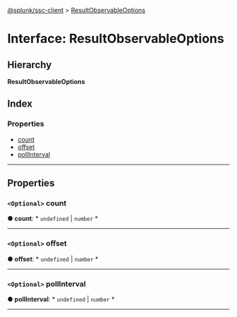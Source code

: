 [@splunk/ssc-client](../README.md) > [ResultObservableOptions](../interfaces/resultobservableoptions.md)

# Interface: ResultObservableOptions

## Hierarchy

**ResultObservableOptions**

## Index

### Properties

* [count](resultobservableoptions.md#count)
* [offset](resultobservableoptions.md#offset)
* [pollInterval](resultobservableoptions.md#pollinterval)

---

## Properties

<a id="count"></a>

### `<Optional>` count

**● count**: * `undefined` &#124; `number`
*

___
<a id="offset"></a>

### `<Optional>` offset

**● offset**: * `undefined` &#124; `number`
*

___
<a id="pollinterval"></a>

### `<Optional>` pollInterval

**● pollInterval**: * `undefined` &#124; `number`
*

___


